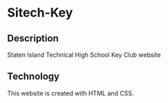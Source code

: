 # Sitech-Key

## Description
Staten Island Technical High School Key Club website

## Technology
This website is created with HTML and CSS.

